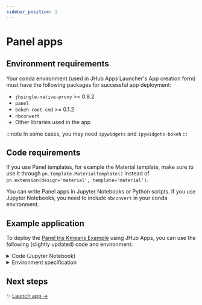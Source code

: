 ```yaml
---
sidebar_position: 2
---
```


# Panel apps

## Environment requirements

Your conda environment (used in JHub Apps Launcher's App creation form) must have the following packages for successful app deployment:

* `jhsingle-native-proxy` >= 0.8.2
* `panel`
* `bokeh-root-cmd` >= 0.1.2
* `nbconvert`
* Other libraries used in the app

:::note
In some cases, you may need `ipywidgets` and `ipywidgets-bokeh`
:::

## Code requirements

If you use Panel templates, for example the Material template, make sure to use it through `pn.template.MaterialTemplate()` instead of `pn.extension(design='material', template='material')`.

You can write Panel apps in Jupyter Notebooks or Python scripts. If you use Jupyter Notebooks, you need to include `nbconvert` in your conda environment.

## Example application

To deploy the [Panel Iris Kmeans Example][panel-iris-kmeans] using JHub Apps, you can use the following (slightly updated) code and environment:

<details>
<summary> Code (Jupyter Notebook) </summary>

In a Jupyter Notebook, copy the following lines of code.

```python title="panel-iris-kmeans-app.ipynb"
import numpy as np
import pandas as pd
import panel as pn
import hvplot.pandas

from sklearn.cluster import KMeans
from bokeh.sampledata import iris

pn.extension()

flowers = iris.flowers.copy()
cols = list(flowers.columns)[:-1]

x = pn.widgets.Select(name='x', options=cols)
y = pn.widgets.Select(name='y', options=cols, value='sepal_width')
n_clusters = pn.widgets.IntSlider(name='n_clusters', start=1, end=5, value=3)

def get_clusters(x, y, n_clusters):
    kmeans = KMeans(n_clusters=n_clusters, n_init='auto')
    est = kmeans.fit(iris.flowers.iloc[:, :-1].values)
    flowers['labels'] = est.labels_.astype('str')
    centers = flowers.groupby('labels')[[x] if x == y else [x, y]].mean()
    return (
        flowers.sort_values('labels').hvplot.scatter(
            x, y, c='labels', size=100, height=500, responsive=True
        ) *
        centers.hvplot.scatter(
            x, y, marker='x', c='black', size=400, padding=0.1, line_width=5
        )
    )

widgets = pn.WidgetBox(
    pn.Column(
        """This app provides an example of **building a simple dashboard using Panel**.\n\nIt demonstrates how to take the output of **k-means clustering on the Iris dataset** using scikit-learn, parameterizing the number of clusters and the variables to plot.\n\nThe entire clustering and plotting pipeline is expressed as a **single reactive function** that responsively returns an updated plot when one of the widgets changes.\n\n The **`x` marks the center** of the cluster.""",
        x, y, n_clusters
    )
)

clusters = pn.pane.HoloViews(
    pn.bind(get_clusters, x, y, n_clusters), sizing_mode='stretch_width'
)

dashboard = pn.template.MaterialTemplate(
    title="Iris K-Means Clustering",
    sidebar =  [widgets],
    main=[clusters],
)

dashboard.servable()
```

</details>

<details>
<summary> Environment specification </summary>

Use the following spec to create a conda environment wherever JHub Apps is deployed.
If using Nebari, use this spec to create an environment with [conda-store][conda-store].

```yaml
name: panel-iris-kmeans-app
channels:
  - conda-forge
dependencies:
  - numpy
  - pandas
  - hvplot
  - panel
  - bokeh
  - ipykernel
  - scikit-learn
  - jhsingle-native-proxy>=0.8.2
  - bokeh-root-cmd
  - nbconvert
```

</details>


## Next steps

:sparkles: [Launch app →](/docs/create-apps/general-app)

<!-- External links -->

[panel-iris-kmeans]: https://panel.holoviz.org/gallery/iris_kmeans.html
[conda-store]: https://conda.store/conda-store-ui/tutorials/create-envs
